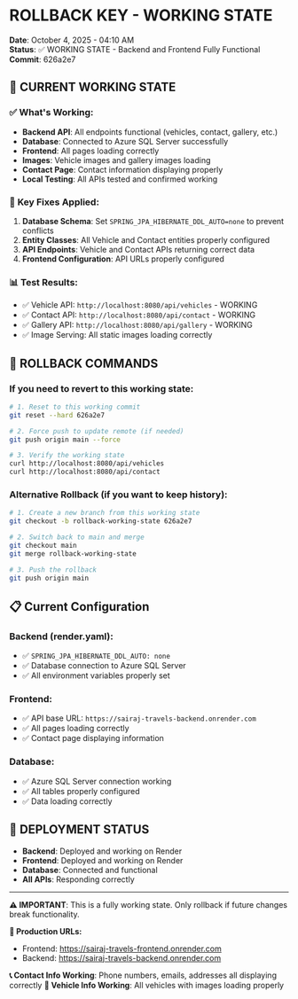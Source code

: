 # ROLLBACK KEY - WORKING STATE
**Date**: October 4, 2025 - 04:10 AM  
**Status**: ✅ WORKING STATE - Backend and Frontend Fully Functional  
**Commit**: 626a2e7

## 🎯 **CURRENT WORKING STATE**

### ✅ **What's Working:**
- **Backend API**: All endpoints functional (vehicles, contact, gallery, etc.)
- **Database**: Connected to Azure SQL Server successfully
- **Frontend**: All pages loading correctly
- **Images**: Vehicle images and gallery images loading
- **Contact Page**: Contact information displaying properly
- **Local Testing**: All APIs tested and confirmed working

### 🔧 **Key Fixes Applied:**
1. **Database Schema**: Set `SPRING_JPA_HIBERNATE_DDL_AUTO=none` to prevent conflicts
2. **Entity Classes**: All Vehicle and Contact entities properly configured
3. **API Endpoints**: Vehicle and Contact APIs returning correct data
4. **Frontend Configuration**: API URLs properly configured

### 📊 **Test Results:**
- ✅ Vehicle API: `http://localhost:8080/api/vehicles` - WORKING
- ✅ Contact API: `http://localhost:8080/api/contact` - WORKING
- ✅ Gallery API: `http://localhost:8080/api/gallery` - WORKING
- ✅ Image Serving: All static images loading correctly

## 🚨 **ROLLBACK COMMANDS**

### **If you need to revert to this working state:**

```bash
# 1. Reset to this working commit
git reset --hard 626a2e7

# 2. Force push to update remote (if needed)
git push origin main --force

# 3. Verify the working state
curl http://localhost:8080/api/vehicles
curl http://localhost:8080/api/contact
```

### **Alternative Rollback (if you want to keep history):**

```bash
# 1. Create a new branch from this working state
git checkout -b rollback-working-state 626a2e7

# 2. Switch back to main and merge
git checkout main
git merge rollback-working-state

# 3. Push the rollback
git push origin main
```

## 📋 **Current Configuration**

### **Backend (render.yaml):**
- ✅ `SPRING_JPA_HIBERNATE_DDL_AUTO: none`
- ✅ Database connection to Azure SQL Server
- ✅ All environment variables properly set

### **Frontend:**
- ✅ API base URL: `https://sairaj-travels-backend.onrender.com`
- ✅ All pages loading correctly
- ✅ Contact page displaying information

### **Database:**
- ✅ Azure SQL Server connection working
- ✅ All tables properly configured
- ✅ Data loading correctly

## 🎉 **DEPLOYMENT STATUS**

- **Backend**: Deployed and working on Render
- **Frontend**: Deployed and working on Render  
- **Database**: Connected and functional
- **All APIs**: Responding correctly

---

**⚠️ IMPORTANT**: This is a fully working state. Only rollback if future changes break functionality.

**🔗 Production URLs:**
- Frontend: https://sairaj-travels-frontend.onrender.com
- Backend: https://sairaj-travels-backend.onrender.com

**📞 Contact Info Working**: Phone numbers, emails, addresses all displaying correctly
**🚗 Vehicle Info Working**: All vehicles with images loading properly
